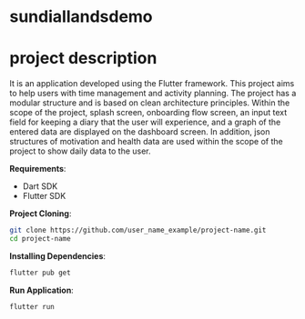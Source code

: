 # sundiallandsdemo

# project description
It is an application developed using the Flutter framework. This project aims to help users with time management and activity planning. The project has a modular structure and is based on clean architecture principles. Within the scope of the project, splash screen, onboarding flow screen, an input text field for keeping a diary that the user will experience, and a graph of the entered data are displayed on the dashboard screen. In addition, json structures of motivation and health data are used within the scope of the project to show daily data to the user.

**Requirements**:
   - Dart SDK
   - Flutter SDK

**Project Cloning**:
   ```bash
   git clone https://github.com/user_name_example/project-name.git
   cd project-name
   ```
**Installing Dependencies**:
   ```bash
   flutter pub get
   ```
**Run Application**:
   ```bash
   flutter run
   ```
